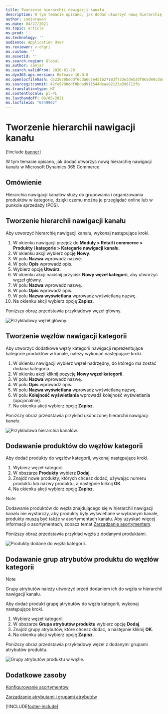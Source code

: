 ```yaml
---
title: Tworzenie hierarchii nawigacji kanału
description: W tym temacie opisano, jak dodać utworzyć nową hierarchię nawigacji kanału w Microsoft Dynamics 365 Commerce.
author: samjarawan
ms.date: 04/27/2021
ms.topic: article
ms.prod: ''
ms.technology: ''
audience: Application User
ms.reviewer: v-chgri
ms.custom: ''
ms.assetid: ''
ms.search.region: Global
ms.author: samjar
ms.search.validFrom: 2020-01-20
ms.dyn365.ops.version: Release 10.0.8
ms.openlocfilehash: d522838bdddf6cda6d7e451b27183f733e3de53df865d49cdadf846cf99cc953
ms.sourcegitcommit: 42fe9790ddf0bdad911544deaa82123a396712fb
ms.translationtype: HT
ms.contentlocale: pl-PL
ms.lasthandoff: 08/05/2021
ms.locfileid: "6749962"
---
```

# <a name="create-a-channel-navigation-hierarchy"></a>Tworzenie hierarchii nawigacji kanału


[!include [banner](includes/banner.md)]

W tym temacie opisano, jak dodać utworzyć nową hierarchię nawigacji kanału w Microsoft Dynamics 365 Commerce.

## <a name="overview"></a>Omówienie

Hierarchia nawigacji kanałów służy do grupowania i organizowania produktów w kategorie, dzięki czemu można je przeglądać online lub w punkcie sprzedaży (POS).

## <a name="create-a-channel-navigation-hierarchy"></a>Tworzenie hierarchii nawigacji kanału

Aby utworzyć hierarchię nawigacji kanału, wykonaj następujące kroki.

1. W okienku nawigacji przejdź do **Moduły \> Retail i commerce \> Produkty i kategorie \> Kategarie nawigacji kanału**.
1. W okienku akcji wybierz opcję **Nowy**.
1. W polu **Nazwa** wprowadź nazwę.
1. W polu **Opis** wprowadź opis.
1. Wybierz opcję **Utwórz**.
1. W okienku akcji naciśnij przycisk **Nowy węzeł kategorii**, aby utworzyć węzeł główny.
1. W polu **Nazwa** wprowadź nazwę.
1. W polu **Opis** wprowadź opis.
1. W polu **Nazwa wyświetlana** wprowadź wyświetlaną nazwę.
1. Na okienku akcji wybierz opcję **Zapisz**.

Poniższy obraz przedstawia przykładowy węzeł główny.

![Przykładowy węzeł główny.](media/create-channel-hierarchy-1.png)

## <a name="create-navigation-category-nodes"></a>Tworzenie węzłów nawigacji kategorii

Aby utworzyć dodatkowe węzły kategorii nawigacji reprezentujące kategorie produktów w kanale, należy wykonać następujące kroki.

1. W okienku nawigacji wybierz węzeł nadrzędny, do którego ma zostać dodana kategoria.
1. W okienku akcji kliknij pozycję **Nowy węzeł kategorii**.
1. W polu **Nazwa** wprowadź nazwę.
1. W polu **Opis** wprowadź opis.
1. W polu **Nazwa wyświetlana** wprowadź wyświetlaną nazwę.
1. W polu **Kolejność wyświetlania** wprowadź kolejność wyświetlania (opcjonalnie).
1. Na okienku akcji wybierz opcję **Zapisz**.

Poniższy obraz przedstawia przykład ukończonej hierarchii nawigacji kanału.

![Przykładowa hierarchia kanałów.](media/create-channel-hierarchy-2.png)

## <a name="add-products-to-category-nodes"></a>Dodawanie produktów do węzłów kategorii

Aby dodać produkty do węzłów kategorii, wykonaj następujące kroki.

1. Wybierz węzeł kategorii.
1. W obszarze **Produkty** wybierz **Dodaj**.
1. Znajdź nowe produkty, których chcesz dodać, używając numeru produktu lub nazwy produktu, a następnie kliknij **OK**.
1. Na okienku akcji wybierz opcję **Zapisz**.

> [!NOTE]
> Dodawanie produktów do węzła znajdującego się w hierarchii nawigacji kanału nie wystarczy, aby produkty były wyświetlane w wybranym kanale, produkty muszą być także w asortymentach kanału. Aby uzyskać więcej informacji o asortymentach, zobacz temat [Zarządzanie asortymentem](assortments.md).

Poniższy obraz przedstawia przykład węzła z dodanymi produktami.

![Produkty dodane do węzła kategorii.](media/create-channel-hierarchy-3.png)

## <a name="add-product-attribute-groups-to-category-nodes"></a>Dodawanie grup atrybutów produktu do węzłów kategorii

> [!NOTE]
> Grupy atrybutów należy utworzyć przed dodaniem ich do węzła w hierarchii nawigacji kanału.

Aby dodać produkt grupę atrybutów do węzła kategorii, wykonaj następujące kroki.

1. Wybierz węzeł kategorii.
1. W obszarze **Grupa atrybutów produktu** wybierz opcję **Dodaj**.
1. Znajdź grupy atrybutów, które chcesz dodać, a następnie kliknij **OK**.
1. Na okienku akcji wybierz opcję **Zapisz**.

Poniższy obraz przedstawia przykładowy węzeł z dodanymi grupami atrybutów produktu.

![Grupy atrybutów produktu w węźle.](media/create-channel-hierarchy-4.png)

## <a name="additional-resources"></a>Dodatkowe zasoby

[Konfigurowanie asortymentów](set-up-assortments.md)

[Zarządzanie atrybutami i grupami atrybutów](attribute-attributegroups-lifecycle.md)


[!INCLUDE[footer-include](../includes/footer-banner.md)]

